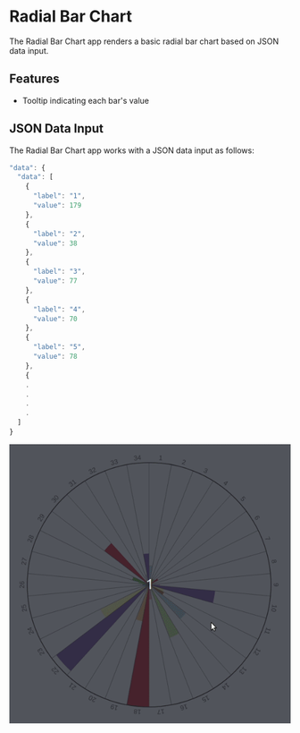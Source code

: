 # Radial Bar Chart
The Radial Bar Chart app renders a basic radial bar chart based on JSON data input.

## Features
- Tooltip indicating each bar's value

## JSON Data Input

The Radial Bar Chart app works with a JSON data input as follows: 

```js
"data": {
  "data": [
    {
      "label": "1",
      "value": 179
    },
    {
      "label": "2",
      "value": 38
    },
    {
      "label": "3",
      "value": 77
    },
    {
      "label": "4",
      "value": 70
    },
    {
      "label": "5",
      "value": 78
    },
    {
    .
    .
    .
    .
  ]
}
```
![Radial bar chart](images/RadialBarChart.gif)

